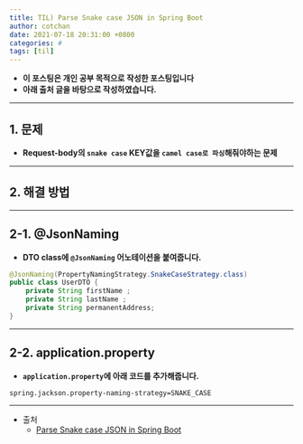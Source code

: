 ```yaml
---
title: TIL) Parse Snake case JSON in Spring Boot
author: cotchan
date: 2021-07-18 20:31:00 +0800
categories: #
tags: [til]   
---
```


+ **이 포스팅은 개인 공부 목적으로 작성한 포스팅입니다**
+ **아래 출처 글을 바탕으로 작성하였습니다.**

---

## 1. 문제

+ **Request-body의 `snake case` KEY값을 `camel case로 파싱`해줘야하는 문제**

---

## 2. 해결 방법

---

## 2-1. @JsonNaming

+ **DTO class에 `@JsonNaming` 어노테이션을 붙여줍니다.**

```java
@JsonNaming(PropertyNamingStrategy.SnakeCaseStrategy.class)
public class UserDTO {
    private String firstName ;
    private String lastName ;
    private String permanentAddress;
}
```

---

## 2-2. application.property

+ **`application.property`에 아래 코드를 추가해줍니다.**

```
spring.jackson.property-naming-strategy=SNAKE_CASE
```

---

+ 출처
  + [Parse Snake case JSON in Spring Boot](https://medium.com/@bhanuchaddha/parse-snake-case-json-in-spring-boot-66b42627a791)
